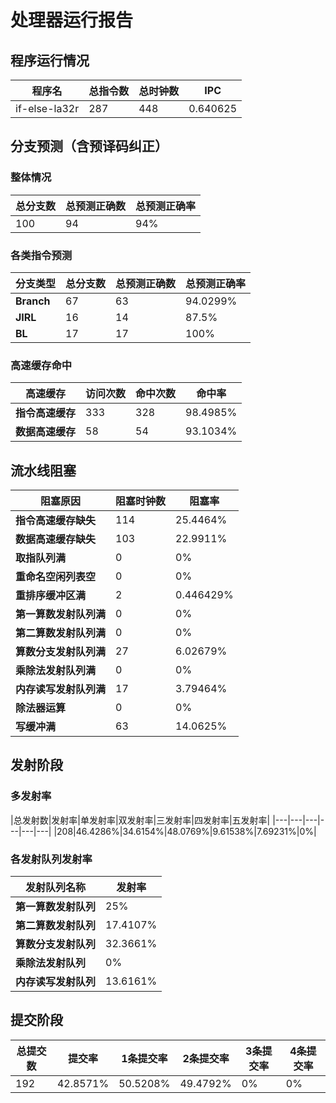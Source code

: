 # 处理器运行报告
## 程序运行情况
|程序名|总指令数|总时钟数|IPC|
|---|---|---|---|
|if-else-la32r|287|448|0.640625|

## 分支预测（含预译码纠正）
### 整体情况
|总分支数|总预测正确数|总预测正确率|
|---|---|---|
|100|94|94%|

### 各类指令预测
|分支类型|总分支数|总预测正确数|总预测正确率|
|---|---|---|---|
|**Branch**| 67 | 63 | 94.0299%|
|**JIRL**| 16 | 14 | 87.5%|
|**BL**| 17 | 17 | 100%|

### 高速缓存命中
|高速缓存|访问次数|命中次数|命中率|
|---|---|---|---|
|**指令高速缓存**| 333 | 328 | 98.4985%|
|**数据高速缓存**| 58 | 54 | 93.1034%|
## 流水线阻塞
|阻塞原因|阻塞时钟数|阻塞率|
|---|---|---|
|**指令高速缓存缺失**| 114 | 25.4464%|
|**数据高速缓存缺失**| 103 | 22.9911%|
|**取指队列满**| 0 | 0%|
|**重命名空闲列表空**|0 | 0%|
|**重排序缓冲区满**|2 | 0.446429%|
|**第一算数发射队列满**|0 | 0%|
|**第二算数发射队列满**|0 | 0%|
|**算数分支发射队列满**|27 | 6.02679%|
|**乘除法发射队列满**|0 | 0%|
|**内存读写发射队列满**|17 | 3.79464%|
|**除法器运算**|0 | 0%|
|**写缓冲满**|63 | 14.0625%|

## 发射阶段
### 多发射率
|总发射数|发射率|单发射率|双发射率|三发射率|四发射率|五发射率|
|---|---|---|---|---|---|
|208|46.4286%|34.6154%|48.0769%|9.61538%|7.69231%|0%|

### 各发射队列发射率
|发射队列名称|发射率|
|---|---|
|**第一算数发射队列**|25%|
|**第二算数发射队列**|17.4107%|
|**算数分支发射队列**|32.3661%|
|**乘除法发射队列**|0%|
|**内存读写发射队列**|13.6161%|

## 提交阶段
|总提交数|提交率|1条提交率|2条提交率|3条提交率|4条提交率|
|---|---|---|---|---|---|
|192|42.8571%|50.5208%|49.4792%|0%|0%|

